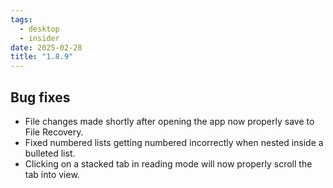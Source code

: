```yaml
---
tags:
  - desktop
  - insider
date: 2025-02-28
title: "1.8.9"
---
```


## Bug fixes

- File changes made shortly after opening the app now properly save to File Recovery.
- Fixed numbered lists getting numbered incorrectly when nested inside a bulleted list.
- Clicking on a stacked tab in reading mode will now properly scroll the tab into view.

